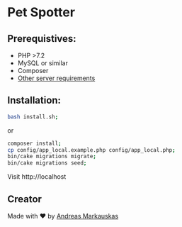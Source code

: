 # Pet Spotter

## Prerequistives:
- PHP >7.2
- MySQL or similar
- Composer
- <a href="https://book.cakephp.org/4/en/installation.html">Other server requirements</a>

## Installation:
```bash
bash install.sh;
```

or 

```bash
composer install;
cp config/app_local.example.php config/app_local.php;
bin/cake migrations migrate;
bin/cake migrations seed;
```

Visit http://localhost

## Creator

Made with ❤️ by <a href="https://www.linkedin.com/in/amarkauskas/">Andreas Markauskas</a>
